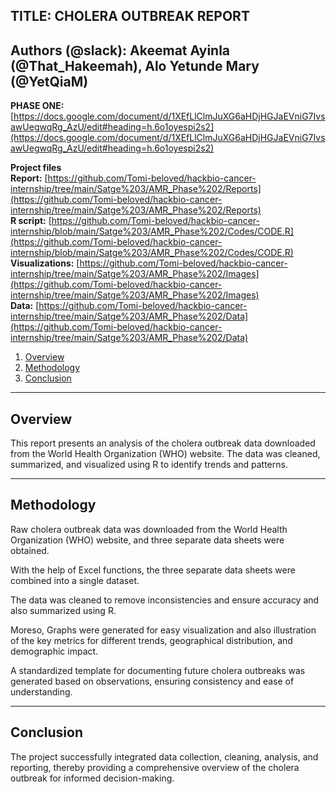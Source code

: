## **TITLE: CHOLERA OUTBREAK REPORT**

Authors (@slack): Akeemat Ayinla (@That_Hakeemah), Alo Yetunde Mary (@YetQiaM)
---
**PHASE ONE:** [https://docs.google.com/document/d/1XEfLlClmJuXG6aHDjHGJaEVniG7IvsawUegwqRg_AzU/edit#heading=h.6o1oyespi2s2](https://docs.google.com/document/d/1XEfLlClmJuXG6aHDjHGJaEVniG7IvsawUegwqRg_AzU/edit#heading=h.6o1oyespi2s2)

**Project files**  
**Report:** [https://github.com/Tomi-beloved/hackbio-cancer-internship/tree/main/Satge%203/AMR_Phase%202/Reports](https://github.com/Tomi-beloved/hackbio-cancer-internship/tree/main/Satge%203/AMR_Phase%202/Reports)  
**R script:** [https://github.com/Tomi-beloved/hackbio-cancer-internship/blob/main/Satge%203/AMR_Phase%202/Codes/CODE.R](https://github.com/Tomi-beloved/hackbio-cancer-internship/blob/main/Satge%203/AMR_Phase%202/Codes/CODE.R)  
**Visualizations:** [https://github.com/Tomi-beloved/hackbio-cancer-internship/tree/main/Satge%203/AMR_Phase%202/Images](https://github.com/Tomi-beloved/hackbio-cancer-internship/tree/main/Satge%203/AMR_Phase%202/Images)  
**Data:** [https://github.com/Tomi-beloved/hackbio-cancer-internship/tree/main/Satge%203/AMR_Phase%202/Data](https://github.com/Tomi-beloved/hackbio-cancer-internship/tree/main/Satge%203/AMR_Phase%202/Data)



1. [Overview](#overview)
2. [Methodology](#methodology)
3. [Conclusion](#conclusion)

---

## **Overview**

This report presents an analysis of the cholera outbreak data downloaded from the World Health Organization (WHO) website. The data was cleaned, summarized, and visualized using R to identify trends and patterns.

---

## **Methodology**

Raw cholera outbreak data was downloaded from the World Health Organization (WHO) website, and three separate data sheets were obtained.

With the help of Excel functions, the three separate data sheets were combined into a single dataset.

The data was cleaned to remove inconsistencies and ensure accuracy and also summarized using R.

Moreso, Graphs were generated for easy visualization and also illustration of the key metrics for different trends, geographical distribution, and demographic impact.

A standardized template for documenting future cholera outbreaks was generated based on observations, ensuring consistency and ease of understanding.

---

## **Conclusion**

The project successfully integrated data collection, cleaning, analysis, and reporting, thereby providing a comprehensive overview of the cholera outbreak for informed decision-making. 

